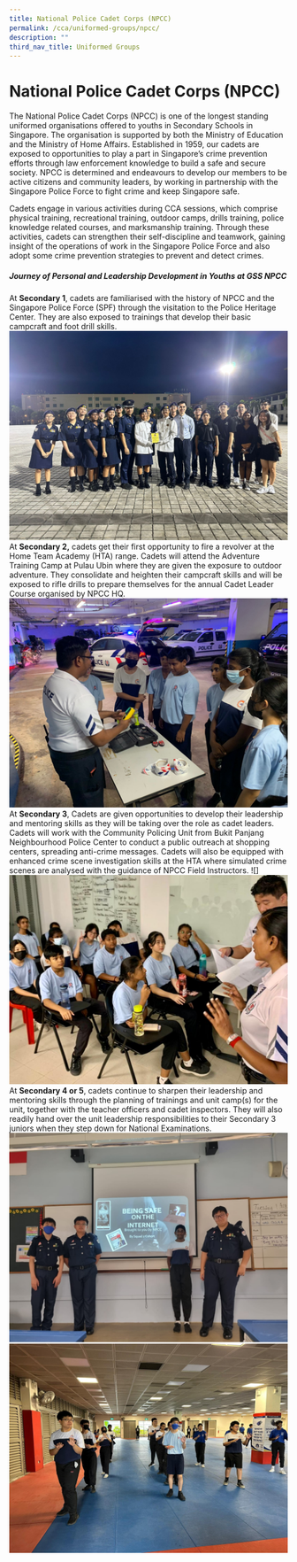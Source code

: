 ```yaml
---
title: National Police Cadet Corps (NPCC)
permalink: /cca/uniformed-groups/npcc/
description: ""
third_nav_title: Uniformed Groups
---
```

# **National Police Cadet Corps (NPCC)**

The National Police Cadet Corps (NPCC) is one of the longest standing uniformed organisations offered to youths in Secondary Schools in Singapore. The organisation is supported by both the Ministry of Education and the Ministry of Home Affairs. Established in 1959, our cadets are exposed to opportunities to play a part in Singapore’s crime prevention efforts through law enforcement knowledge to build a safe and secure society. NPCC is determined and endeavours to develop our members to be active citizens and community leaders, by working in partnership with the Singapore Police Force to fight crime and keep Singapore safe.

Cadets engage in various activities during CCA sessions, which comprise physical training, recreational training, outdoor camps, drills training, police knowledge related courses, and marksmanship training. Through these activities, cadets can strengthen their self-discipline and teamwork, gaining insight of the operations of work in the Singapore Police Force and also adopt some crime prevention strategies to prevent and detect crimes.

##### Journey of Personal and Leadership Development in Youths at GSS NPCC 
At **Secondary 1**,  cadets are familiarised with the history of NPCC and the Singapore Police Force (SPF) through the visitation to the Police Heritage Center. They are also exposed to trainings that develop their basic campcraft and foot drill skills.
![](/images/NPCC2023/npcc_1.jpeg)\
At **Secondary 2,** cadets get their first opportunity to fire a revolver at the Home Team Academy (HTA) range. Cadets will attend the Adventure Training Camp at Pulau Ubin where they are given the exposure to outdoor adventure. They consolidate and heighten their campcraft skills and will be exposed to rifle drills to prepare themselves for the annual Cadet Leader Course organised by NPCC HQ.
![](/images/NPCC2023/npcc_2.jpeg)\
At **Secondary 3**, Cadets are given opportunities to develop their leadership and mentoring skills as they will be taking over the role as cadet leaders. Cadets will work with the Community Policing Unit from Bukit Panjang Neighbourhood Police Center to conduct a public outreach at shopping centers, spreading anti-crime messages. Cadets will also be equipped with enhanced crime scene investigation skills at the HTA where simulated crime scenes are analysed with the guidance of NPCC Field Instructors. ![]
![](/images/NPCC2023/npcc_3%20-%20copy.jpeg)
At **Secondary 4 or 5**, cadets continue to sharpen their leadership and mentoring skills through the planning of trainings and unit camp(s) for the unit, together with the teacher officers and cadet inspectors. They will also readily hand over the unit leadership responsibilities to their Secondary 3 juniors when they step down for National Examinations.
![](/images/NPCC2023/npcc_4.jpeg)<br>
![](/images/NPCC2023/npcc_5.jpeg)